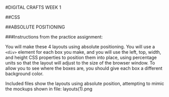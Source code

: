 #DIGITAL CRAFTS WEEK 1  

##CSS

##ABSOLUTE POSITIONING

###Instructions from the practice assignment:

You will make these 4 layouts using absolute positioning. You will use a ` <div> ` element for each box you make, and you will use the left, top, width, and height CSS properties to position them into place, using percentage units so that the layout will adjust to the size of the browser window. To allow you to see where the boxes are, you should give each box a different background color.

Included files show the layouts using absolute position, attempting to mimic the mockups shown in file:
layouts(1).png
